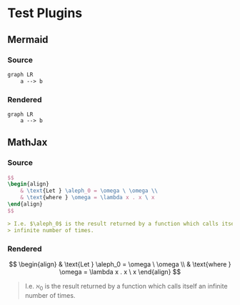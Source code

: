# Test Plugins

## Mermaid

### Source

```mmd
graph LR
    a --> b
```

### Rendered

```mermaid
graph LR
    a --> b
```

## MathJax

### Source

```latex
$$
\begin{align}
    & \text{Let } \aleph_0 = \omega \ \omega \\
    & \text{where } \omega = \lambda x . x \ x
\end{align}
$$
```

```markdown
> I.e. $\aleph_0$ is the result returned by a function which calls itself an
> infinite number of times.
```

### Rendered

$$
\begin{align}
    & \text{Let } \aleph_0 = \omega \ \omega \\
    & \text{where } \omega = \lambda x . x \ x
\end{align}
$$

> I.e. $\aleph_0$ is the result returned by a function which calls itself an
> infinite number of times.
